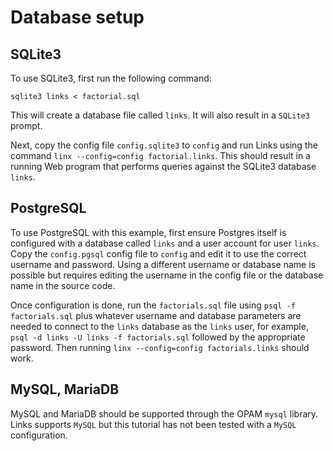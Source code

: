 # Database setup

## SQLite3

To use SQLite3, first run the following command:
```
sqlite3 links < factorial.sql
```
This will create a database file called `links`.  It will also result in a `SQLite3` prompt.  

Next, copy the config file `config.sqlite3` to `config` and run Links using the command `linx --config=config factorial.links`.  This should result in a running Web program that performs queries against the SQLite3 database `links`.


## PostgreSQL

To use PostgreSQL with this example, first ensure Postgres itself is configured with a database called `links` and a user account for user `links`.  Copy the `config.pgsql` config file to `config` and edit it to use the correct username and password.  Using a different username or database name is possible but requires editing the username in the config file or the database name in the source code.

Once configuration is done, run the `factorials.sql` file using `psql -f factorials.sql` plus whatever username and database parameters are needed to connect to the `links` database as the `links` user, for example, `psql -d links -U links -f factorials.sql` followed by the appropriate password.  Then running `linx --config=config factorials.links` should work.


## MySQL, MariaDB

MySQL and MariaDB should be supported through the OPAM `mysql` library.  Links supports `MySQL` but this tutorial has not been tested with a `MySQL` configuration.
